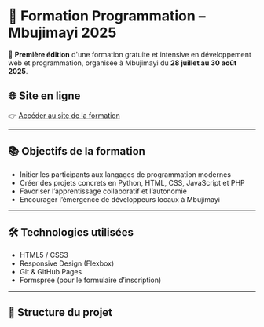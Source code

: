 # 🚀 Formation Programmation – Mbujimayi 2025

🎉 **Première édition** d'une formation gratuite et intensive en développement web et programmation, organisée à Mbujimayi du **28 juillet au 30 août 2025**.

## 🌐 Site en ligne

👉 [Accéder au site de la formation](https://kalsimiska.github.io/formation-mbujimayi/)

---

## 📚 Objectifs de la formation

- Initier les participants aux langages de programmation modernes
- Créer des projets concrets en Python, HTML, CSS, JavaScript et PHP
- Favoriser l’apprentissage collaboratif et l’autonomie
- Encourager l’émergence de développeurs locaux à Mbujimayi

---

## 🛠️ Technologies utilisées

- HTML5 / CSS3
- Responsive Design (Flexbox)
- Git & GitHub Pages
- Formspree (pour le formulaire d’inscription)

---

## 📁 Structure du projet

